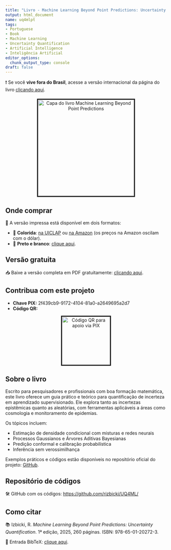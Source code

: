 ```yaml
---
title: "Livro - Machine Learning Beyond Point Predictions: Uncertainty Quantification"
output: html_document
name: uq4mlpt
tags:
- Portuguese
- Book
- Machine Learning
- Uncertainty Quantification
- Artificial Intelligence
- Inteligência Artificial
editor_options: 
  chunk_output_type: console
draft: false
---
```


<!-- Metadados para Google Scholar -->
<meta name="citation_title" content="Machine Learning Beyond Point Predictions: Uncertainty Quantification">
<meta name="citation_author" content="Rafael Izbicki">
<meta name="citation_publication_date" content="2025">
<meta name="citation_isbn" content="978-65-01-20272-3">
<meta name="citation_pdf_url" content="https://www.rafaelizbicki.com/UQ4ML.pdf">
<meta name="citation_language" content="pt">

<!-- Google Analytics -->
<script async src="https://www.googletagmanager.com/gtag/js?id=G-8F80C9P3HV"></script>
<script>
  window.dataLayer = window.dataLayer || [];
  function gtag(){dataLayer.push(arguments);}
  gtag('js', new Date());
  gtag('config', 'G-8F80C9P3HV');
</script>

<!-- Link internacional -->
<p>❗️ Se você <strong>vive fora do Brasil</strong>, acesse a versão internacional da página do livro <a href="../UQ4ML" target="_blank">clicando aqui</a>.</p>

<!-- Capa do livro -->
<div style="text-align: center; margin-top: 20px;">
  <img src="../img/uq4ml_cover.png" alt="Capa do livro Machine Learning Beyond Point Predictions" width="300px" style="border: 3px solid;"/>
</div>

<!-- Onde comprar -->
<h2>Onde comprar</h2>
<p>📘 A versão impressa está disponível em dois formatos:</p>
<ul>
  <li>📙 <strong>Colorida</strong>: <a href="https://loja.uiclap.com/titulo/ua75388" target="_blank">na UICLAP</a> ou <a href="https://www.amazon.com.br/Machine-Learning-Beyond-Point-Predictions/dp/6501202728" target="_blank">na Amazon</a> (os preços na Amazon oscilam com o dólar).</li>
  <li>📗 <strong>Preto e branco</strong>: <a href="https://loja.uiclap.com/titulo/ua75426" target="_blank">clique aqui</a>.</li>
</ul>

<!-- PDF gratuito -->
<h2>Versão gratuita</h2>
<p>📥 Baixe a versão completa em PDF gratuitamente: <a href="../UQ4ML.pdf" target="_blank">clicando aqui</a>.</p>

<!-- Apoio -->
<h2>Contribua com este projeto</h2>
<ul>
  <li><strong>Chave PIX:</strong> 2f439cb9-9172-4104-81a0-a2649695a2d7</li>
  <li><strong>Código QR:</strong></li>
</ul>
<div style="text-align: center; margin-top: 10px;">
  <img src="../img/QR.png" alt="Código QR para apoio via PIX" width="150px" style="border: 3px solid;"/>
</div>


<!-- Sobre o livro -->
<h2>Sobre o livro</h2>
<p>
  Escrito para pesquisadores e profissionais com boa formação matemática, este livro oferece um guia prático e teórico para quantificação de incerteza em aprendizado supervisionado. Ele explora tanto as incertezas epistêmicas quanto as aleatórias, com ferramentas aplicáveis a áreas como cosmologia e monitoramento de epidemias.
</p>
<p>Os tópicos incluem:
  <ul>
    <li>Estimação de densidade condicional com misturas e redes neurais</li>
    <li>Processos Gaussianos e Árvores Aditivas Bayesianas</li>
    <li>Predição conformal e calibração probabilística</li>
    <li>Inferência sem verossimilhança</li>
  </ul>
</p>
<p>Exemplos práticos e códigos estão disponíveis no repositório oficial do projeto: <a href="https://github.com/rizbicki/UQ4ML/" target="_blank">GitHub</a>.</p>

<!-- GitHub -->
<h2>Repositório de códigos</h2>
<p>
  🛠️ GitHub com os códigos: <a href="https://github.com/rizbicki/UQ4ML/" target="_blank">https://github.com/rizbicki/UQ4ML/</a>
</p>

<!-- Citação -->
<h2>Como citar</h2>
<p>
  📚 Izbicki, R. <em>Machine Learning Beyond Point Predictions: Uncertainty Quantification</em>. 1ª edição, 2025, 260 páginas. ISBN: 978-65-01-20272-3.
</p>
<p>
  📜 Entrada BibTeX: <a href="../uq4ml.bib" target="_blank">clique aqui</a>.
</p>


<!-- Ko-Fi -->
<script src='https://storage.ko-fi.com/cdn/scripts/overlay-widget.js'></script>
<script>
  kofiWidgetOverlay.draw('rizbicki', {
    'type': 'floating-chat',
    'floating-chat.donateButton.text': 'Support Me',
    'floating-chat.donateButton.background-color': '#00b9fe',
    'floating-chat.donateButton.text-color': '#fff'
  });
</script>
